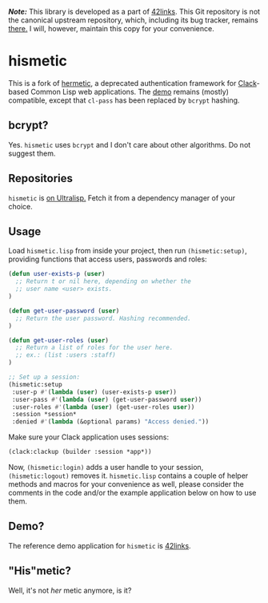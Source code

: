 ***Note:*** This library is developed as a part of [42links](https://code.rosaelefanten.org/42links). This Git repository is not the canonical upstream repository, which, including its bug tracker, remains [there.](https://code.rosaelefanten.org/42links/tree?name=hismetic) I will, however, maintain this copy for your convenience.

# hismetic

This is a fork of [hermetic](https://github.com/eudoxia0/hermetic), a deprecated authentication framework for [Clack](https://github.com/fukamachi/clack)-based Common Lisp web applications. The [demo](https://github.com/eudoxia0/hermetic/blob/master/demo/app.lisp) remains (mostly) compatible, except that `cl-pass` has been replaced by `bcrypt` hashing.

## bcrypt?

Yes. `hismetic` uses `bcrypt` and I don't care about other algorithms. Do not suggest them.

## Repositories

`hismetic` is [on Ultralisp.](https://ultralisp.org/projects/dertuxmalwieder/cl-hismetic) Fetch it from a dependency manager of your choice.

## Usage

Load `hismetic.lisp` from inside your project, then run `(hismetic:setup)`, providing functions that access users, passwords and roles:

```lisp
(defun user-exists-p (user)
  ;; Return t or nil here, depending on whether the
  ;; user name <user> exists.
)

(defun get-user-password (user)
  ;; Return the user password. Hashing recommended.
)

(defun get-user-roles (user)
  ;; Return a list of roles for the user here.
  ;; ex.: (list :users :staff)
)

;; Set up a session:
(hismetic:setup
 :user-p #'(lambda (user) (user-exists-p user))
 :user-pass #'(lambda (user) (get-user-password user))
 :user-roles #'(lambda (user) (get-user-roles user))
 :session *session*
 :denied #'(lambda (&optional params) "Access denied."))
```

Make sure your Clack application uses sessions:

```lisp
(clack:clackup (builder :session *app*))
```

Now, `(hismetic:login)` adds a user handle to your session, `(hismetic:logout)` removes it. `hismetic.lisp` contains a couple of helper methods and macros for your convenience as well, please consider the comments in the code and/or the example application below on how to use them.

## Demo?

The reference demo application for `hismetic` is [42links](https://code.rosaelefanten.org/42links).

## "His"metic?

Well, it's not *her* metic anymore, is it?
